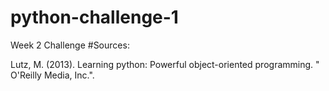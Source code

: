 # python-challenge-1
Week 2 Challenge
#Sources:

Lutz, M. (2013). Learning python: Powerful object-oriented programming. " O'Reilly Media, Inc.".

